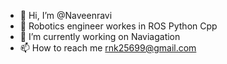 - 👋 Hi, I’m @Naveenravi 
- 👀 Robotics engineer workes in ROS Python Cpp
- 🌱 I’m currently working on Naviagation
- 📫 How to reach me rnk25699@gmail.com

<!---
NaveenkumarRAVI/NaveenkumarRAVI is a ✨ special ✨ repository because its `README.md` (this file) appears on your GitHub profile.
You can click the Preview link to take a look at your changes.
--->

